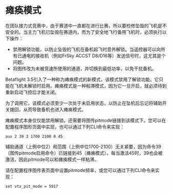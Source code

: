 # 瘫痪模式

在团队接力式竞赛中，由于赛道中一直都在进行比赛，所以要检修坠毁的飞机是不安全的。当主力飞机已坠毁在赛道内，而为了安全地飞行备用飞机时，必须执行以下操作：

* 禁用解锁功能，以防止坠毁的飞机在备机起飞时意外解锁。当遥控器可以向所有已通电的接收机（例如FrSky ACCST D8/D16等）发送信号时，这尤其是个问题。
* 将图传改为未被竞速所使用的通道，并切换到最低功率，以免干扰备机。

Betaflight 3.5引入了一种称为瘫痪模式的新模式，该模式禁用了解锁功能。它只能在飞机未解锁时启用。瘫痪模式是一种粘滞模式，因为它一旦开启，就必须待到重新启动飞控后才能关闭。

为了调用它，该模式必须至少一次处于未启用状态，以防止在坠机后忘记将辅助开关拨回，从而导致备机也进入瘫痪模式。

瘫痪模式本身仅仅能禁用解锁。还需要将图传pitmode链接到该模式下。您可以在配置程序图形页面中实现，也可以通过下列CLI命令来实现：

`aux 2 39 3 1700 2100 0 45`

辅助通道（上例中位2）和范围（上例中位1700-2100）无关紧要，因为命令39（图传pitmode启用命令）已链接到45（瘫痪模式）。每当激活45时，39也会被激活，因此pitmode可以和瘫痪模式一样粘滞。

请在配置程序图传表页面中设置pitmode频率，或您可以通过下列CLI命令来实现：

`set vtx_pit_mode = 5917`
